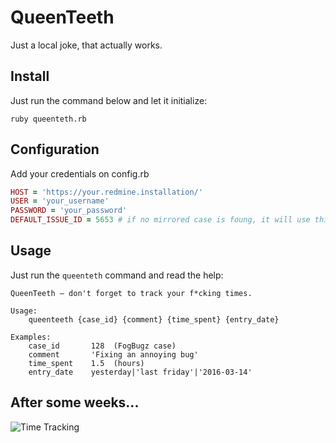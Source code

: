 # QueenTeeth
Just a local joke, that actually works.

## Install
Just run the command below and let it initialize:
```shell
ruby queenteth.rb
```

## Configuration
Add your credentials on config.rb
```ruby
HOST = 'https://your.redmine.installation/'
USER = 'your_username'
PASSWORD = 'your_password'
DEFAULT_ISSUE_ID = 5653 # if no mirrored case is foung, it will use this issue_id as fallback.
```

## Usage
Just run the `queenteth` command and read the help:
```shell
QueenTeeth — don't forget to track your f*cking times.

Usage:
    queenteeth {case_id} {comment} {time_spent} {entry_date}

Examples:
    case_id       128  (FogBugz case)
    comment       'Fixing an annoying bug'
    time_spent    1.5  (hours)
    entry_date    yesterday|'last friday'|'2016-03-14'
```

## After some weeks...
![Time Tracking](http://i.imgur.com/QeDHI3Z.png)
